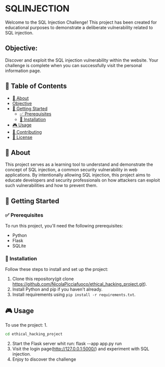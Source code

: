 # SQLINJECTION
Welcome to the SQL Injection Challenge! This project has been created for educational purposes to demonstrate a deliberate vulnerability related to SQL injection.

## Objective:
 Discover and exploit the SQL injection vulnerability within the website. Your challenge is complete when you can successfully visit the personal information page.

## 📝 Table of Contents

- [📄 About](#about)
- [Objective](#objective)
- [🚀 Getting Started](#getting-started)
  - [✅ Prerequisites](#prerequisites)
  - [🔧 Installation](#installation)
- [🎮 Usage](#usage)
- [🤝 Contributing](#contributing)
- [📜 License](#license)

## 📄 About

This project serves as a learning tool to understand and demonstrate the concept of SQL injection, a common security vulnerability in web applications. By intentionally allowing SQL injection, this project aims to educate developers and security professionals on how attackers can exploit such vulnerabilities and how to prevent them.

## 🚀 Getting Started

### ✅ Prerequisites

To run this project, you'll need the following prerequisites:

- Python
- Flask
- SQLite

### 🔧 Installation

Follow these steps to install and set up the project:

1. Clone this repository(git clone https://github.com/NicolaPicciafuoco/ethical_hacking_project.git).
2. Install Python and pip if you haven't already.
3. Install requirements using `pip install -r requirements.txt`.

## 🎮 Usage

To use the project:
1.
```bash
cd ethical_hacking_project
```
2. Start the Flask server whit run: flask --app app.py run
3. Visit the login page(http://127.0.0.1:5000/) and experiment with SQL injection.
4. Enjoy to discover the challenge

